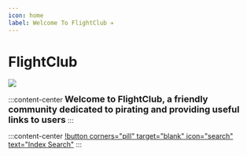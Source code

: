 ```yaml
---
icon: home
label: Welcome To FlightClub ✈️
---
```


# **FlightClub**

![](https://media.discordapp.net/attachments/934301484001148948/978320192507641866/MOSHED-2022-5-23-21-3-31.gif)

:::content-center
<font size=4>**Welcome to FlightClub, a friendly community dedicated to pirating and providing useful links to users**</font>
:::

:::content-center
[!button corners="pill" target="blank" icon="search" text="Index Search"](https://flightsclub.vercel.app/)
:::

